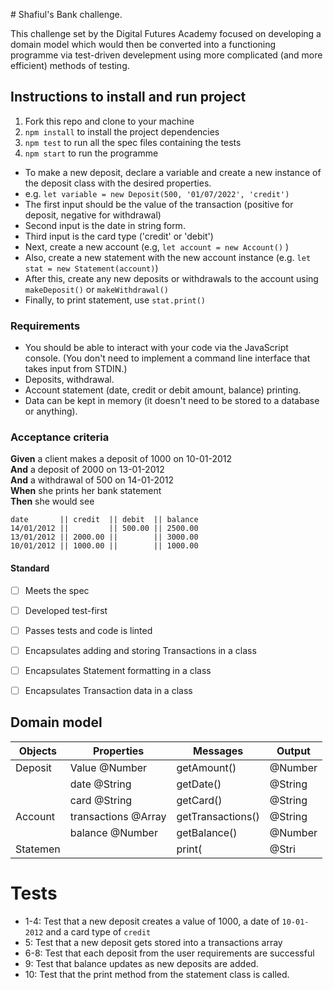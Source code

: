 # Shafiul's Bank challenge. 

This challenge set by the Digital Futures Academy focused on developing a domain model which would then be converted into a functioning programme via test-driven develepment using more complicated (and more efficient) methods of testing. 

## Instructions to install and run project
1. Fork this repo and clone to your machine
2. `npm install` to install the project dependencies
3. `npm test` to run all the spec files containing the tests
4. `npm start` to run the programme 

- To make a new deposit, declare a variable and create a new instance of the deposit class with the desired properties. 
- e.g. `let variable = new Deposit(500, '01/07/2022', 'credit')`
- The first input should be the value of the transaction (positive for deposit, negative for withdrawal)
- Second input is the date in string form.
- Third input is the card type ('credit' or 'debit')
- Next, create a new account (e.g, `let account = new Account()` )
- Also, create a new statement with the new account instance (e.g. `let stat = new Statement(account)`)
- After this, create any new deposits or withdrawals to the account using `makeDeposit()` or `makeWithdrawal()`
- Finally, to print statement, use `stat.print()`


### Requirements

* You should be able to interact with your code via the JavaScript console.  (You don't need to implement a command line interface that takes input from STDIN.)
* Deposits, withdrawal.
* Account statement (date, credit or debit amount, balance) printing.
* Data can be kept in memory (it doesn't need to be stored to a database or anything).

### Acceptance criteria

**Given** a client makes a deposit of 1000 on 10-01-2012  
**And** a deposit of 2000 on 13-01-2012  
**And** a withdrawal of 500 on 14-01-2012  
**When** she prints her bank statement  
**Then** she would see

```
date       || credit  || debit  || balance
14/01/2012 ||         || 500.00 || 2500.00
13/01/2012 || 2000.00 ||        || 3000.00
10/01/2012 || 1000.00 ||        || 1000.00
```


#### Standard
- [ ] Meets the spec
- [ ] Developed test-first
- [ ] Passes tests and code is linted
- [ ] Encapsulates adding and storing Transactions in a class
- [ ] Encapsulates Statement formatting in a class
- [ ] Encapsulates Transaction data in a class



## Domain model


| Objects        | Properties           | Messages          | Output    |
| -------------- | -------------------- | ----------------- | --------- |
| Deposit        | Value @Number        | getAmount()       | @Number   |
|                | date @String         | getDate()         | @String   |
|                | card @String         | getCard()         | @String   |
| Account        | transactions @Array  | getTransactions() | @String   |
|                | balance @Number      | getBalance()      | @Number   |
| Statemen       |                      | print(            | @Stri     |


# Tests
- 1-4: Test that a new deposit creates a value of 1000, a date of `10-01-2012` and a card type of `credit`
- 5: Test that a new deposit gets stored into a transactions array
- 6-8: Test that each deposit from the user requirements are successful
- 9: Test that balance updates as new deposits are added. 
- 10: Test that the print method from the statement class is called. 
